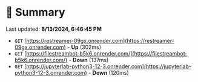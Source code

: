# 📖 Summary
Last updated: **8/13/2024, 6:46:45 PM**

- `GET` [https://restreamer-09gx.onrender.com](https://restreamer-09gx.onrender.com) - **Up** (302ms)
- `GET` [https://filestreambot-b5k6.onrender.com/](https://filestreambot-b5k6.onrender.com/) - **Down** (137ms)
- `GET` [https://jupyterlab-python3-12-3.onrender.com](https://jupyterlab-python3-12-3.onrender.com) - **Down** (120ms)
